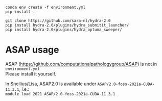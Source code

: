 `conda env create -f environment.yml`  
`pip install .`  

`git clone https://github.com/sara-nl/hydra-2.0`  
`pip install hydra-2.0/plugins/hydra_submitit_launcher/`  
`pip install hydra-2.0/plugins/hydra_optuna_sweeper/`


# ASAP usage
ASAP (https://github.com/computationalpathologygroup/ASAP) is not in `environment.yml`  
Please install it yourself.

In Snellius/Lisa, ASAP2.0 is available under `ASAP/2.0-foss-2021a-CUDA-11.3.1`, i.e.:  
`module load 2021 ASAP/2.0-foss-2021a-CUDA-11.3.1`
